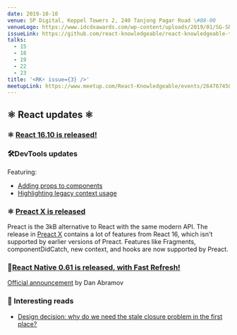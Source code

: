 ```yaml
---
date: 2019-10-10
venue: SP Digital, Keppel Towers 2, 240 Tanjong Pagar Road \#08-00
venueLogo: https://www.idcdxawards.com/wp-content/uploads/2019/01/SG-SP-Digital-2.png
issueLink: https://github.com/react-knowledgeable/react-knowledgeable-talks/issues/12
talks: 
  - 15
  - 18
  - 19
  - 22
  - 23
title: '<RK⚡️ issue={3} />'
meetupLink: https://www.meetup.com/React-Knowledgeable/events/264767450/
---
```


## ⚛️ React updates ⚛️

### ⚛️ [React 16.10 is released!](https://github.com/facebook/react/blob/master/CHANGELOG.md#16101-september-28-2019)

### 🛠DevTools updates
Featuring:
- [Adding props to components](https://github.com/facebook/react/pull/16700)
- [Highlighting legacy context usage](https://github.com/facebook/react/pull/16617)

### ⚛️ [Preact X is released](https://github.com/preactjs/preact/releases/tag/10.0.0)

Preact is the 3kB alternative to React with the same modern API. The release in [Preact X](https://preactjs.com/guide/v10/whats-new) contains a lot of features from React 16, which isn't supported by earlier versions of Preact. Features like Fragments, componentDidCatch, new context, and hooks are now supported by Preact.

### 📱[React Native 0.61 is released, with Fast Refresh!](https://github.com/react-native-community/releases/blob/master/CHANGELOG.md)
[Official announcement](https://facebook.github.io/react-native/blog/2019/09/18/version-0.61) by Dan Abramov

### 📕 Interesting reads
- [Design decision: why do we need the stale closure problem in the first place?](https://github.com/facebook/react/issues/16956)
